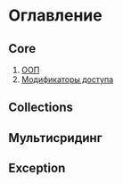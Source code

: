 # Оглавление

## Core

1. [ООП](https://github.com/sergeymi7/java-book/blob/main/core/oop.md)
2. [Модификаторы доступа](https://github.com/sergeymi7/java-book/blob/main/core/access_modifiers.md)

## Collections

## Мультисридинг

## Exception
